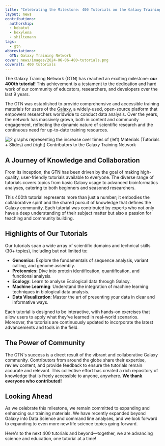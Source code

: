 ```yaml
---
title: "Celebrating the Milestone: 400 Tutorials on the Galaxy Training Network!"
layout: news
contributions:
  authorship:
  - bebatut
  - hexylena
  - shiltemann
tags:
  - gtn
abbreviations:
  GTN: Galaxy Training Network
cover: news/images/2024-06-06-400-tutorials.png
coveralt: 400 tutorials
---
```


The Galaxy Training Network (GTN) has reached an exciting milestone: **our 400th tutorial**! This achievement is a testament to the dedication and hard work of our community of educators, researchers, and developers over the last 9 years. 

The GTN was established to provide comprehensive and accessible training materials for users of the [Galaxy](https://galaxyproject.org/), a widely-used, open-source platform that empowers researchers worldwide to conduct data analysis. Over the years, the network has massively grown, both in content and community engagement, reflecting the dynamic nature of scientific research and the continuous need for up-to-date training resources.

![2 graphs representing the increase over times of (left) Materials (Tutorials + Slides) and (right) Contributors to the Galaxy Training Network]({{site.baseurl}}/news/images/2024-06-06-contributions.png)

## A Journey of Knowledge and Collaboration

From its inception, the GTN has been driven by the goal of making high-quality, user-friendly tutorials available to everyone. The diverse range of tutorials covers topics from basic Galaxy usage to advanced bioinformatics analyses, catering to both beginners and seasoned researchers.

This 400th tutorial represents more than just a number; it embodies the collaborative spirit and the shared pursuit of knowledge that defines the Galaxy community. Each tutorial was contributed by experts who not only have a deep understanding of their subject matter but also a passion for teaching and community building.

## Highlights of Our Tutorials

Our tutorials span a wide array of scientific domains and technical skills (30+ topics), including but not limited to:

- **Genomics**: Explore the fundamentals of sequence analysis, variant calling, and genome assembly.
- **Proteomics**: Dive into protein identification, quantification, and functional analysis.
- **Ecology**: Learn to analyse Ecological data through Galaxy.
- **Machine Learning**: Understand the integration of machine learning techniques in biological data analysis.
- **Data Visualization**: Master the art of presenting your data in clear and informative ways.

Each tutorial is designed to be interactive, with hands-on exercises that allow users to apply what they've learned in real-world scenarios. Moreover, the tutorials are continuously updated to incorporate the latest advancements and tools in the field.

## The Power of Community

The GTN's success is a direct result of the vibrant and collaborative Galaxy community. Contributors from around the globe share their expertise, review content, and provide feedback to ensure the tutorials remain accurate and relevant. This collective effort has created a rich repository of knowledge that is freely accessible to anyone, anywhere. **We thank everyone who contributed!**

## Looking Ahead

As we celebrate this milestone, we remain committed to expanding and enhancing our training materials. We have recently expanded beyond Galaxy into Data Science and command line analyses, and we look forward to expanding to even more new life science topics going forward.

Here's to the next 400 tutorials and beyond—together, we are advancing science and education, one tutorial at a time!
